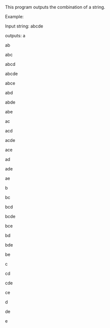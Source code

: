This program outputs the combination of a string.

Example:

Input string: abcde

outputs:
a

ab

abc

abcd

abcde

abce

abd

abde

abe

ac

acd

acde

ace

ad

ade

ae

b

bc

bcd

bcde

bce

bd

bde

be

c

cd

cde

ce

d

de

e
